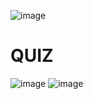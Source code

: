 ![image](https://github.com/user-attachments/assets/5143b38e-a0a4-4b3e-abe0-6e80675914f3)

# QUIZ

![image](https://github.com/user-attachments/assets/ca4e8a51-9e2b-4015-9c78-e150e5c1282c)
![image](https://github.com/user-attachments/assets/0f42c609-b606-48e7-a037-2dd13e872e3e)
